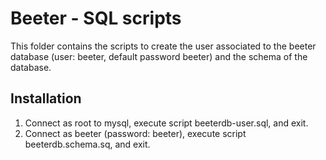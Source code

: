 # Beeter - SQL scripts

This folder contains the scripts to create the user associated to the beeter database (user: beeter, default password beeter) and the schema of the database.

## Installation
1. Connect as root to mysql, execute script beeterdb-user.sql, and exit.
2. Connect as beeter (password: beeter), execute script beeterdb.schema.sq, and exit.
